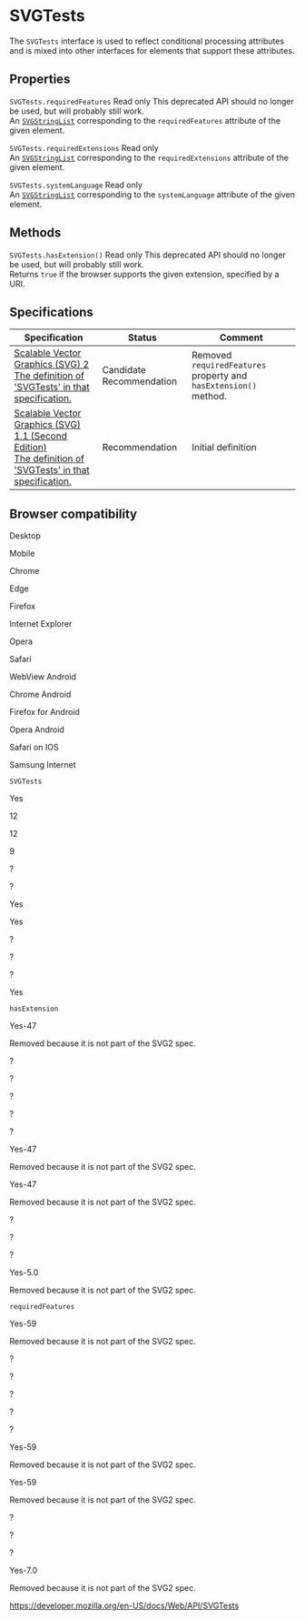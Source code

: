 SVGTests
========

The `SVGTests` interface is used to reflect conditional processing attributes and is mixed into other interfaces for elements that support these attributes.

Properties
----------

 <span class="page-not-created">`SVGTests.requiredFeatures`</span> <span class="badge inline readonly">Read only </span> <span class="icon deprecated" viewbox="0 0 100 100" xmlns="http://www.w3.org/2000/svg" role="img"> This deprecated API should no longer be used, but will probably still work. </span>   
An [`SVGStringList`](svgstringlist) corresponding to the `requiredFeatures` attribute of the given element.

 <span class="page-not-created">`SVGTests.requiredExtensions`</span> <span class="badge inline readonly">Read only </span>   
An [`SVGStringList`](svgstringlist) corresponding to the `requiredExtensions` attribute of the given element.

 <span class="page-not-created">`SVGTests.systemLanguage`</span> <span class="badge inline readonly">Read only </span>   
An [`SVGStringList`](svgstringlist) corresponding to the `systemLanguage` attribute of the given element.

Methods
-------

 <span class="page-not-created">`SVGTests.hasExtension()`</span> <span class="badge inline readonly">Read only </span> <span class="icon deprecated" viewbox="0 0 100 100" xmlns="http://www.w3.org/2000/svg" role="img"> This deprecated API should no longer be used, but will probably still work. </span>   
Returns `true` if the browser supports the given extension, specified by a URI.

Specifications
--------------

<table><thead><tr class="header"><th>Specification</th><th>Status</th><th>Comment</th></tr></thead><tbody><tr class="odd"><td><a href="https://svgwg.org/svg2-draft/types.html#InterfaceSVGTests">Scalable Vector Graphics (SVG) 2<br />
<span class="small">The definition of 'SVGTests' in that specification.</span></a></td><td><span class="spec-cr">Candidate Recommendation</span></td><td>Removed <code>requiredFeatures</code> property and <code>hasExtension()</code> method.</td></tr><tr class="even"><td><a href="https://www.w3.org/TR/SVG11/types.html#InterfaceSVGTests">Scalable Vector Graphics (SVG) 1.1 (Second Edition)<br />
<span class="small">The definition of 'SVGTests' in that specification.</span></a></td><td><span class="spec-rec">Recommendation</span></td><td>Initial definition</td></tr></tbody></table>

Browser compatibility
---------------------

Desktop

Mobile

Chrome

Edge

Firefox

Internet Explorer

Opera

Safari

WebView Android

Chrome Android

Firefox for Android

Opera Android

Safari on IOS

Samsung Internet

`SVGTests`

Yes

12

12

9

?

?

Yes

Yes

?

?

?

Yes

`hasExtension`

Yes-47

Removed because it is not part of the SVG2 spec.

?

?

?

?

?

Yes-47

Removed because it is not part of the SVG2 spec.

Yes-47

Removed because it is not part of the SVG2 spec.

?

?

?

Yes-5.0

Removed because it is not part of the SVG2 spec.

`requiredFeatures`

Yes-59

Removed because it is not part of the SVG2 spec.

?

?

?

?

?

Yes-59

Removed because it is not part of the SVG2 spec.

Yes-59

Removed because it is not part of the SVG2 spec.

?

?

?

Yes-7.0

Removed because it is not part of the SVG2 spec.

<a href="https://developer.mozilla.org/en-US/docs/Web/API/SVGTests" class="_attribution-link">https://developer.mozilla.org/en-US/docs/Web/API/SVGTests</a>
